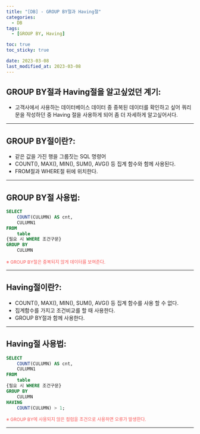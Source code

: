 ```yaml
---
title: "[DB] - GROUP BY절과 Having절"
categories:
  - DB
tags:
  - [GROUP BY, Having]

toc: true
toc_sticky: true

date: 2023-03-08
last_modified_at: 2023-03-08
---
```


## GROUP BY절과 Having절을 알고싶었던 계기:
- 고객사에서 사용하는 데이터베이스 데이터 중 중복된 데이터를 확인하고 싶어 쿼리문을 작성하던 중 Having 절을 사용하게 되어 좀 더 자세하게 알고싶어서다.

* * *

## GROUP BY절이란?:
- 같은 값을 가진 행을 그룹짓는 SQL 명령어
- COUNT(), MAX(), MIN(), SUM(), AVG() 등 집계 함수와 함께 사용된다.
- FROM절과 WHERE절 뒤에 위치한다.

* * *

## GROUP BY절 사용법:
```sql
SELECT
	COUNT(CULUMN) AS cnt,
	CULUMN1
FROM
	table
{필요 시 WHERE 조건구문}
GROUP BY
	CULUMN
```
<span style="color:#FA5858; font-size:12px">※ GROUP BY절은 중복되지 않게 데이터를 보여준다.</span>

* * *

## Having절이란?:
- COUNT(), MAX(), MIN(), SUM(), AVG() 등 집계 함수를 사용 할 수 없다.
- 집계함수를 가지고 조건비교를 할 때 사용한다.
- GROUP BY절과 함께 사용한다.

* * *

## Having절 사용법:
```sql
SELECT
	COUNT(CULUMN) AS cnt,
	CULUMN1
FROM
	table
{필요 시 WHERE 조건구문}
GROUP BY
	CULUMN
HAVING
	COUNT(CULUMN) > 1;
```
<span style="color:#FA5858; font-size:12px">※ GROUP BY에 사용되지 않은 컬럼을 조건으로 사용하면 오류가 발생한다.</span>

* * *
